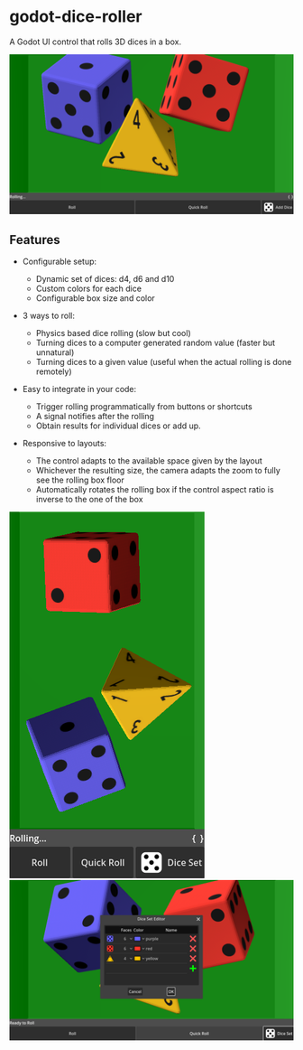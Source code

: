 # godot-dice-roller

A Godot UI control that rolls 3D dices in a box.

![Screenshot Landscape](screenshots/example-landscape.png)

## Features

* Configurable setup:
    - Dynamic set of dices: d4, d6 and d10
    - Custom colors for each dice
    - Configurable box size and color

* 3 ways to roll:
    - Physics based dice rolling (slow but cool)
    - Turning dices to a computer generated random value (faster but unnatural)
    - Turning dices to a given value (useful when the actual rolling is done remotely)

* Easy to integrate in your code:
    - Trigger rolling programmatically from buttons or shortcuts
    - A signal notifies after the rolling
    - Obtain results for individual dices or add up.

* Responsive to layouts:
    - The control adapts to the available space given by the layout
    - Whichever the resulting size, the camera adapts the zoom to fully see the rolling box floor
    - Automatically rotates the rolling box if the control aspect ratio is inverse to the one of the box

![Screenshot Portrait](screenshots/example-portrait.png)
![Screenshot Dice set editor](screenshots/example-editor.png)


